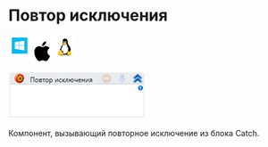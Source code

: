 # Повтор исключения

![](<../../../.gitbook/assets/image (100) (1) (1) (1) (1) (1) (253).png>)

![](<../../../.gitbook/assets/image (208).png>)

Компонент, вызывающий повторное исключение из блока Catch.

